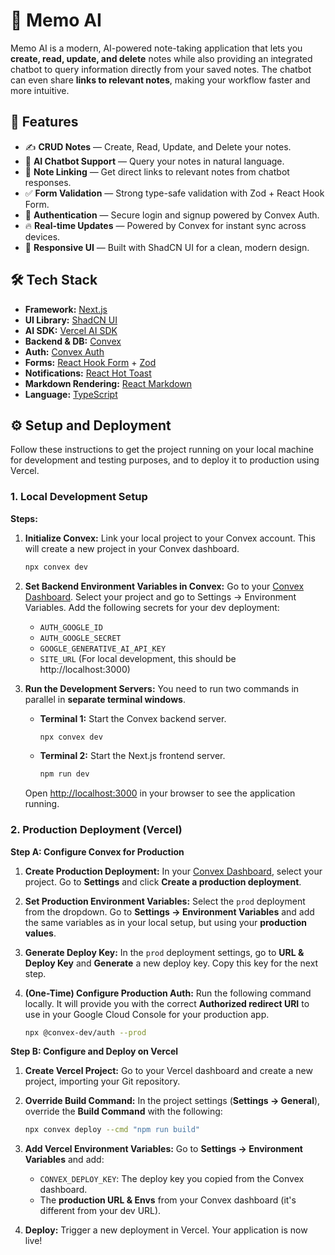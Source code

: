 # 📝 Memo AI
Memo AI is a modern, AI-powered note-taking application that lets you **create, read, update, and delete** notes while also providing an integrated chatbot to query information directly from your saved notes. The chatbot can even share **links to relevant notes**, making your workflow faster and more intuitive.

## 🚀 Features
- ✍ **CRUD Notes** — Create, Read, Update, and Delete your notes.
- 🤖 **AI Chatbot Support** — Query your notes in natural language.
- 🔗 **Note Linking** — Get direct links to relevant notes from chatbot responses.
- ✅ **Form Validation** — Strong type-safe validation with Zod + React Hook Form.
- 🔐 **Authentication** — Secure login and signup powered by Convex Auth.
- 🔥 **Real-time Updates** — Powered by Convex for instant sync across devices.
- 📱 **Responsive UI** — Built with ShadCN UI for a clean, modern design.

## 🛠 Tech Stack
- **Framework:** [Next.js](https://nextjs.org/)
- **UI Library:** [ShadCN UI](https://ui.shadcn.com/)
- **AI SDK:** [Vercel AI SDK](https://ai-sdk.dev/)
- **Backend & DB:** [Convex](https://convex.dev/)
- **Auth:** [Convex Auth](https://docs.convex.dev/auth)
- **Forms:** [React Hook Form](https://react-hook-form.com/) + [Zod](https://zod.dev/)
- **Notifications:** [React Hot Toast](https://react-hot-toast.com/)
- **Markdown Rendering:** [React Markdown](https://remarkjs.github.io/react-markdown/)
- **Language:** [TypeScript](https://www.typescriptlang.org/)


## ⚙️ Setup and Deployment
Follow these instructions to get the project running on your local machine for development and testing purposes, and to deploy it to production using Vercel.
### 1. Local Development Setup
**Steps:**
1.  **Initialize Convex:**
    Link your local project to your Convex account. This will create a new project in your Convex dashboard.
    ```bash
    npx convex dev
    ```
2.  **Set Backend Environment Variables in Convex:**
    Go to your [Convex Dashboard](https://dashboard.convex.dev/). Select your project and go to Settings -> Environment Variables. Add the following secrets for your dev deployment:
    - `AUTH_GOOGLE_ID`
    - `AUTH_GOOGLE_SECRET`
    - `GOOGLE_GENERATIVE_AI_API_KEY`
    - `SITE_URL` (For local development, this should be http://localhost:3000)

3.  **Run the Development Servers:**
    You need to run two commands in parallel in **separate terminal windows**.
    * **Terminal 1:** Start the Convex backend server.
        ```bash
        npx convex dev
        ```
    * **Terminal 2:** Start the Next.js frontend server.
        ```bash
        npm run dev
        ```
    Open [http://localhost:3000](http://localhost:3000) in your browser to see the application running.

### 2. Production Deployment (Vercel)
**Step A: Configure Convex for Production**
1.  **Create Production Deployment:** In your [Convex Dashboard](https://dashboard.convex.dev/), select your project. Go to **Settings** and click **Create a production deployment**.

2.  **Set Production Environment Variables:** Select the `prod` deployment from the dropdown. Go to **Settings -> Environment Variables** and add the same variables as in your local setup, but using your **production values**.

3.  **Generate Deploy Key:** In the `prod` deployment settings, go to **URL & Deploy Key** and **Generate** a new deploy key. Copy this key for the next step.

4.  **(One-Time) Configure Production Auth:** Run the following command locally. It will provide you with the correct **Authorized redirect URI** to use in your Google Cloud Console for your production app.
    ```bash
    npx @convex-dev/auth --prod
    ```

**Step B: Configure and Deploy on Vercel**
1.  **Create Vercel Project:** Go to your Vercel dashboard and create a new project, importing your Git repository.

2.  **Override Build Command:** In the project settings (**Settings -> General**), override the **Build Command** with the following:
    ```bash
    npx convex deploy --cmd "npm run build"
    ```

3.  **Add Vercel Environment Variables:** Go to **Settings -> Environment Variables** and add:
    * `CONVEX_DEPLOY_KEY`: The deploy key you copied from the Convex dashboard.
    * The **production URL & Envs** from your Convex dashboard (it's different from your dev URL).

4.  **Deploy:** Trigger a new deployment in Vercel. Your application is now live!
